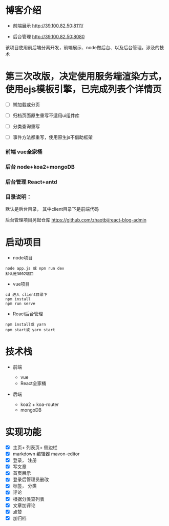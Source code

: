 # 博客介绍


- 前端展示 http://39.100.82.50:8111/

- 后台管理 http://39.100.82.50:8080

该项目使用前后端分离开发，前端展示、node做后台、以及后台管理。涉及的技术

# 第三次改版，决定使用服务端渲染方式，使用ejs模板引擎，已完成列表个详情页
- [ ] 懒加载或分页
- [ ] 归档页面原生重写不适用ui组件库
- [ ] 分类查询重写
- [ ] 事件方法都重写，使用原生js不借助框架


### 前端 vue全家桶

### 后台 node+koa2+mongoDB
### 后台管理 React+antd  

### 目录说明：
 默认是后台目录， 其中client目录下是前端代码

后台管理项目另起仓库 https://github.com/zhaotbj/react-blog-admin 

# 启动项目
- node项目
```
node app.js 或 npm run dev
默认是3002端口
```
- vue项目
```
cd 进入 client目录下
npm install
npm run serve
```
- React后台管理
```
npm install或 yarn
npm start或 yarn start
```

# 技术栈
- 前端
  + vue 
  + React全家桶

- 后端
  + koa2 + koa-router
  + mongoDB 

# 实现功能

- [x] 主页+ 列表页+ 侧边栏
- [x] markdown 编辑器 mavon-editor
- [x] 登录， 注册
- [x] 写文章
- [x] 首页展示
- [x] 登录后管理员删改
- [x] 标签， 分类
- [x] 评论
- [x] 根据分类查列表
- [x] 文章加评论
- [x] 点赞
- [x] 加归档
